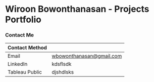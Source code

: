 # Wiroon Bowonthanasan - Projects Portfolio

 

### Contact Me

|Contact Method|        |
| ----------- | ----------- |
|Email| wbowonthanasan@gmail.com|
|LinkedIn| kdsflsdk|
|Tableau Public| djshdlsks|


